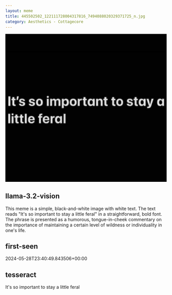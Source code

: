 ```yaml
---
layout: meme
title: 445502502_122111728004317816_7494088020329371725_n.jpg
category: Aesthetics - Cottagecore
---
```


<div markdown="0"><a href="445502502_122111728004317816_7494088020329371725_n.jpg"><img class="photo" src="445502502_122111728004317816_7494088020329371725_n.jpg" /></a>

<h2>llama-3.2-vision</h2>
<p title="Llama-3.2-Vision-11B is a really good model that probably gets the visual details right but doesn't understand literary or media references, and often fails to accurately represent the physical arrangement of objects and the implied relationships between the objects.">This meme is a simple, black-and-white image with white text. The text reads &quot;It&#x27;s so important to stay a little feral&quot; in a straightforward, bold font. The phrase is presented as a humorous, tongue-in-cheek commentary on the importance of maintaining a certain level of wildness or individuality in one&#x27;s life.</p>

<h2>first-seen</h2>
<p title="Because Git doesn't preserve file modification times, this metadata file contains the file's modification time when it was added to the library.">2024-05-28T23:40:49.843506+00:00</p>

<h2>tesseract</h2>
<p title="Tesseract is often terrible and just gives a lot of nonsense characters, but it used to be the state of the art, and usually it is better at correctly representing text than llama-3.2-vision-11b.">It&#x27;s so important to stay a little feral</p>

</div>

